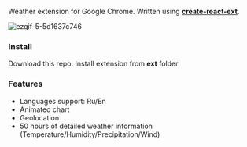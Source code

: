 Weather extension for Google Chrome. Written using **[create-react-ext](https://github.com/prg938/create-react-ext)**.

![ezgif-5-5d1637c746](https://user-images.githubusercontent.com/7237762/223527740-6e182009-ef69-43cd-90f4-24e30c2f9d89.gif)

### Install
Download this repo. Install extension from **ext** folder

### Features
* Languages support: Ru/En
* Animated chart
* Geolocation
* 50 hours of detailed weather information (Temperature/Humidity/Precipitation/Wind)